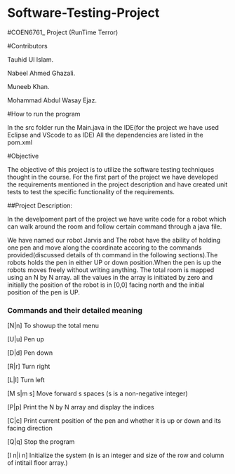 # Software-Testing-Project

#COEN6761_ Project (RunTime Terror)

#Contributors

Tauhid Ul Islam.

Nabeel Ahmed Ghazali.

Muneeb Khan.

Mohammad Abdul Wasay Ejaz.


#How to run the program

In the src folder run the Main.java in the IDE(for the project we have used Eclipse and VScode to as IDE)
All the dependencies are listed in the pom.xml

#Objective 

The objective of this project is to utilize the software testing techniques thought in the course. For the first part of the project we have developed the requirements mentioned in the project description and have created unit tests to test the specific functionality of the requirements.

##Project Description:

In the develpoment part of the project we have write code for a robot which can walk around the room and follow certain command through a java file.

We have named our robot Jarvis and The robot have the ability of holding one pen and move along the coordinate accoring to the commands provided(discussed details of th command in the following sections).The robots holds the pen in either UP or down position.When the pen is up the robots moves freely without writing anything. The total room is mapped using an N by N array. all the values in the array is initiated by zero and initially the position of the robot is in [0,0] facing north and the initial position of the pen is UP.


### Commands and their detailed meaning

[N|n] To showup the total menu

[U|u] Pen up

[D|d] Pen down

[R|r] Turn right

[L|l] Turn left

[M s|m s] Move forward s spaces (s is a non-negative integer)

[P|p] Print the N by N array and display the indices

[C|c] Print current position of the pen and whether it is up or down and its facing direction

[Q|q] Stop the program

[I n|i n] Initialize the system (n is an integer and size of the row and column of intitail floor array.)
